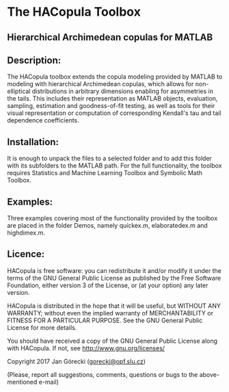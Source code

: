 # The HACopula Toolbox
## Hierarchical Archimedean copulas for MATLAB

## Description:
The HACopula toolbox extends the copula modeling provided by MATLAB to modeling with hierarchical Archimedean copulas, which allows for non-elliptical distributions in arbitrary dimensions enabling for asymmetries in the tails. This includes their representation as MATLAB objects, evaluation, sampling, estimation and goodness-of-fit testing, as well as tools for their visual representation or computation of corresponding Kendall's tau and tail dependence coefficients.

## Installation:
It is enough to unpack the files to a selected folder and to add this folder with its subfolders to the MATLAB path. For the full functionality, the toolbox requires Statistics and Machine Learning Toolbox and Symbolic Math Toolbox.

## Examples:
Three examples covering most of the functionality provided by the toolbox are placed in the folder Demos, namely quickex.m, elaboratedex.m and highdimex.m.

## Licence:    
HACopula is free software: you can redistribute it and/or modify
it under the terms of the GNU General Public License as published by
the Free Software Foundation, either version 3 of the License, or
(at your option) any later version.

HACopula is distributed in the hope that it will be useful,
but WITHOUT ANY WARRANTY; without even the implied warranty of
MERCHANTABILITY or FITNESS FOR A PARTICULAR PURPOSE.  See the
GNU General Public License for more details.

You should have received a copy of the GNU General Public License
along with HACopula.  If not, see <http://www.gnu.org/licenses/>


Copyright 2017 Jan Górecki (gorecki@opf.slu.cz)

(Please, report all suggestions, comments, questions or bugs to the above-mentioned e-mail)


